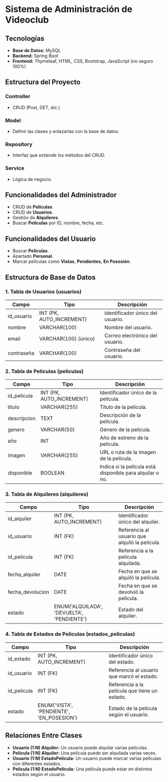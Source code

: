 # Sistema de Administración de Videoclub

## Tecnologías

- **Base de Datos:** MySQL
- **Backend:** Spring Boot
- **Frontend:** Thymeleaf, HTML, CSS, Bootstrap, JavaScript (no seguro 100%)

## Estructura del Proyecto

### Controller

- CRUD (Post, GET, etc.)

### Model

- Definir las clases y enlazarlas con la base de datos.

### Repository

- Interfaz que extiende los métodos del CRUD.

### Service

- Lógica de negocio.

## Funcionalidades del Administrador

- CRUD de **Películas**.
- CRUD de **Usuarios**.
- Gestión de **Alquileres**.
- Buscar **Películas** por ID, nombre, fecha, etc.

## Funcionalidades del Usuario

- Buscar **Películas**.
- Apartado **Personal**.
- Marcar películas como **Vistas**, **Pendientes**, **En Posesión**.

## Estructura de Base de Datos

### 1. Tabla de Usuarios (usuarios)

| Campo        | Tipo             | Descripción                                        |
|--------------|------------------|----------------------------------------------------|
| id_usuario   | INT (PK, AUTO_INCREMENT) | Identificador único del usuario.                 |
| nombre       | VARCHAR(100)      | Nombre del usuario.                               |
| email        | VARCHAR(100) (único) | Correo electrónico del usuario.                   |
| contraseña   | VARCHAR(100)      | Contraseña del usuario.                           |

### 2. Tabla de Películas (peliculas)

| Campo        | Tipo             | Descripción                                        |
|--------------|------------------|----------------------------------------------------|
| id_pelicula  | INT (PK, AUTO_INCREMENT) | Identificador único de la película.              |
| titulo       | VARCHAR(255)      | Título de la película.                             |
| descripcion  | TEXT              | Descripción de la película.                        |
| genero       | VARCHAR(50)       | Género de la película.                             |
| año          | INT               | Año de estreno de la película.                     |
| imagen       | VARCHAR(255)      | URL o ruta de la imagen de la película.            |
| disponible   | BOOLEAN           | Indica si la película está disponible para alquilar o no. |

### 3. Tabla de Alquileres (alquileres)

| Campo           | Tipo             | Descripción                                        |
|-----------------|------------------|----------------------------------------------------|
| id_alquiler     | INT (PK, AUTO_INCREMENT) | Identificador único del alquiler.                |
| id_usuario      | INT (FK)         | Referencia al usuario que alquiló la película.     |
| id_pelicula     | INT (FK)         | Referencia a la película alquilada.                |
| fecha_alquiler  | DATE             | Fecha en que se alquiló la película.               |
| fecha_devolucion| DATE             | Fecha en que se devolvió la película.              |
| estado          | ENUM('ALQUILADA', 'DEVUELTA', 'PENDIENTE') | Estado del alquiler. |

### 4. Tabla de Estados de Películas (estados_peliculas)

| Campo           | Tipo             | Descripción                                        |
|-----------------|------------------|----------------------------------------------------|
| id_estado       | INT (PK, AUTO_INCREMENT) | Identificador único del estado.                   |
| id_usuario      | INT (FK)         | Referencia al usuario que marcó el estado.         |
| id_pelicula     | INT (FK)         | Referencia a la película que tiene un estado.      |
| estado          | ENUM('VISTA', 'PENDIENTE', 'EN_POSESION') | Estado de la película según el usuario.           |

## Relaciones Entre Clases

- **Usuario (1:N) Alquiler:** Un usuario puede alquilar varias películas.
- **Película (1:N) Alquiler:** Una película puede ser alquilada varias veces.
- **Usuario (1:N) EstadoPelicula:** Un usuario puede marcar varias películas con diferentes estados.
- **Película (1:N) EstadoPelicula:** Una película puede estar en distintos estados según el usuario.
